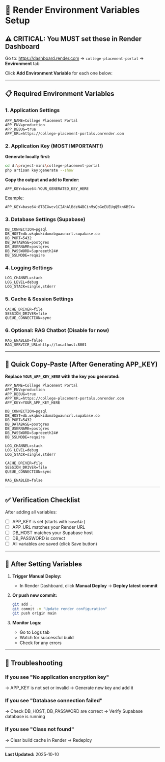 # 🔧 Render Environment Variables Setup

## ⚠️ CRITICAL: You MUST set these in Render Dashboard

Go to: https://dashboard.render.com → `college-placement-portal` → **Environment** tab

Click **Add Environment Variable** for each one below:

---

## 📋 Required Environment Variables

### 1. Application Settings

```
APP_NAME=College Placement Portal
APP_ENV=production
APP_DEBUG=true
APP_URL=https://college-placement-portals.onrender.com
```

### 2. Application Key (MOST IMPORTANT!)

**Generate locally first:**
```bash
cd d:\project-mini\college-placement-portal
php artisan key:generate --show
```

**Copy the output and add to Render:**
```
APP_KEY=base64:YOUR_GENERATED_KEY_HERE
```

Example:
```
APP_KEY=base64:8T8IXwcv1CIAhAlBdzN4BCinMsQbGeEUEUqQ5kn6BSY=
```

### 3. Database Settings (Supabase)

```
DB_CONNECTION=pgsql
DB_HOST=db.wkqbukidxmzbgwauncrl.supabase.co
DB_PORT=5432
DB_DATABASE=postgres
DB_USERNAME=postgres
DB_PASSWORD=Supreeeth24#
DB_SSLMODE=require
```

### 4. Logging Settings

```
LOG_CHANNEL=stack
LOG_LEVEL=debug
LOG_STACK=single,stderr
```

### 5. Cache & Session Settings

```
CACHE_DRIVER=file
SESSION_DRIVER=file
QUEUE_CONNECTION=sync
```

### 6. Optional: RAG Chatbot (Disable for now)

```
RAG_ENABLED=false
RAG_SERVICE_URL=http://localhost:8001
```

---

## 🎯 Quick Copy-Paste (After Generating APP_KEY)

**Replace `YOUR_APP_KEY_HERE` with the key you generated:**

```
APP_NAME=College Placement Portal
APP_ENV=production
APP_DEBUG=true
APP_URL=https://college-placement-portals.onrender.com
APP_KEY=YOUR_APP_KEY_HERE

DB_CONNECTION=pgsql
DB_HOST=db.wkqbukidxmzbgwauncrl.supabase.co
DB_PORT=5432
DB_DATABASE=postgres
DB_USERNAME=postgres
DB_PASSWORD=Supreeeth24#
DB_SSLMODE=require

LOG_CHANNEL=stack
LOG_LEVEL=debug
LOG_STACK=single,stderr

CACHE_DRIVER=file
SESSION_DRIVER=file
QUEUE_CONNECTION=sync

RAG_ENABLED=false
```

---

## ✅ Verification Checklist

After adding all variables:

- [ ] APP_KEY is set (starts with `base64:`)
- [ ] APP_URL matches your Render URL
- [ ] DB_HOST matches your Supabase host
- [ ] DB_PASSWORD is correct
- [ ] All variables are saved (click Save button)

---

## 🚀 After Setting Variables

1. **Trigger Manual Deploy:**
   - In Render Dashboard, click **Manual Deploy** → **Deploy latest commit**

2. **Or push new commit:**
   ```bash
   git add .
   git commit -m "Update render configuration"
   git push origin main
   ```

3. **Monitor Logs:**
   - Go to Logs tab
   - Watch for successful build
   - Check for any errors

---

## 🐛 Troubleshooting

### If you see "No application encryption key"
→ APP_KEY is not set or invalid
→ Generate new key and add it

### If you see "Database connection failed"
→ Check DB_HOST, DB_PASSWORD are correct
→ Verify Supabase database is running

### If you see "Class not found"
→ Clear build cache in Render
→ Redeploy

---

**Last Updated:** 2025-10-10
